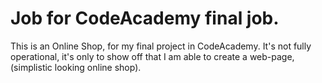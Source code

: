 # Job for CodeAcademy final job.

This is an Online Shop, for my final project in CodeAcademy.
It's not fully operational, it's only to show off that I am able to create a web-page,
(simplistic looking online shop).
